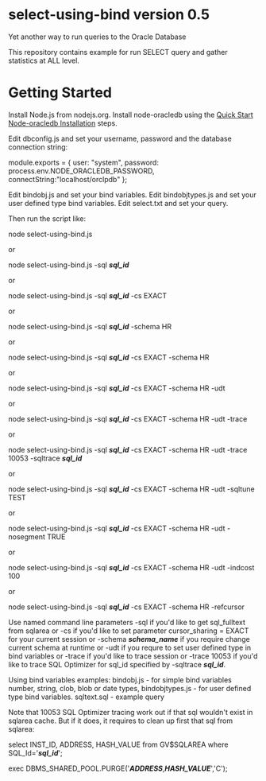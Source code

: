 # select-using-bind version 0.5

Yet another way to run queries to the Oracle Database

This repository contains example for run SELECT query and gather statistics at ALL level.

# <a name="start"></a> Getting Started

Install Node.js from nodejs.org.
Install node-oracledb using the [Quick Start Node-oracledb Installation][1] steps.

Edit dbconfig.js and set your username, password and the database connection string:

module.exports = {
user: "system",
password: process.env.NODE_ORACLEDB_PASSWORD,
connectString:"localhost/orclpdb"
};

Edit bindobj.js and set your bind variables.
Edit bindobjtypes.js and set your user defined type bind variables.
Edit select.txt and set your query.

Then run the script like:

node select-using-bind.js

or

node select-using-bind.js -sql <B><I>sql_id</I></B>

or

node select-using-bind.js -sql <B><I>sql_id</I></B> -cs EXACT

or

node select-using-bind.js -sql <B><I>sql_id</I></B> -schema HR

or

node select-using-bind.js -sql <B><I>sql_id</I></B> -cs EXACT -schema HR

or

node select-using-bind.js -sql <B><I>sql_id</I></B> -cs EXACT -schema HR -udt

or

node select-using-bind.js -sql <B><I>sql_id</I></B> -cs EXACT -schema HR -udt -trace

or

node select-using-bind.js -sql <B><I>sql_id</I></B> -cs EXACT -schema HR -udt -trace 10053 -sqltrace <B><I>sql_id</I></B>

or

node select-using-bind.js -sql <B><I>sql_id</I></B> -cs EXACT -schema HR -udt -sqltune TEST

or

node select-using-bind.js -sql <B><I>sql_id</I></B> -cs EXACT -schema HR -udt -nosegment TRUE

or

node select-using-bind.js -sql <B><I>sql_id</I></B> -cs EXACT -schema HR -udt -indcost 100

or

node select-using-bind.js -sql <B><I>sql_id</I></B> -cs EXACT -schema HR -refcursor

Use named command line parameters -sql if you'd like to get sql_fulltext from sqlarea or -cs if you'd like to set parameter
cursor_sharing = EXACT for your current session or -schema <B><I>schema_name</I></B> if you require change current schema at runtime
or -udt if you requre to set user defined type in bind variables or -trace if you'd like to trace session
or -trace 10053 if you'd like to trace SQL Optimizer for sql_id specified by -sqltrace <B><I>sql_id</I></B>.

Using bind variables examples:
bindobj.js - for simple bind variables number, string, clob, blob or date types,
bindobjtypes.js - for user defined type bind variables.
sqltext.sql - example query

Note that 10053 SQL Optimizer tracing work out if that sql wouldn't exist in sqlarea cache.
But if it does, it requires to clean up first that sql from sqlarea:

select INST_ID, ADDRESS, HASH_VALUE from GV\$SQLAREA where SQL_Id='<B><I>sql_id</I></B>';

exec DBMS_SHARED_POOL.PURGE('<B><I>ADDRESS</I></B>,<B><I>HASH_VALUE</I></B>','C');

[1]: https://oracle.github.io/node-oracledb/INSTALL.html#quickstart
